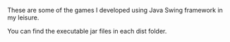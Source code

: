 These are some of the games I developed using Java Swing framework in my leisure.

You can find the executable jar files in each dist folder.
